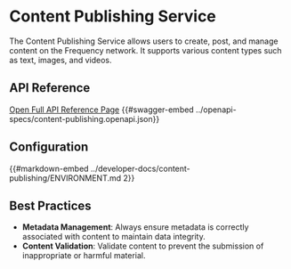 # Content Publishing Service

The Content Publishing Service allows users to create, post, and manage content on the Frequency network. It supports various content types such as text, images, and videos.

## API Reference

[Open Full API Reference Page](https://projectlibertylabs.github.io/gateway/content-publishing)
{{#swagger-embed ../openapi-specs/content-publishing.openapi.json}}

## Configuration

{{#markdown-embed ../developer-docs/content-publishing/ENVIRONMENT.md 2}}

## Best Practices

- **Metadata Management**: Always ensure metadata is correctly associated with content to maintain data integrity.
- **Content Validation**: Validate content to prevent the submission of inappropriate or harmful material.
